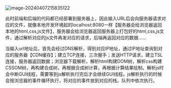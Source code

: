 ![image-20240407215835122](C:\Users\liqian\AppData\Roaming\Typora\typora-user-images\image-20240407215835122.png)

此时前端和后端的代码都已经部署到服务器上，因此输入URL后会向服务器请求对应的文件，就像本地开发环境起的localhost:8080一样【服务器会给浏览器返回本地的html,css,js文件】，服务器会给浏览器返回服务器上打包好的html,css,js文件，通过解析对应的js文件再发对应的请求，后端再返回对应的数据......

当输入url地址后，首先会经过DNS解析，得到对应IP地址，通过IP地址查询到对应的服务器【CDN缓存】；建立TCP连接，三次握手；发送HTTP请求，建立TSL连接，服务器返回数据；浏览器下载解析，解析html构建DOM树，解析css构建CSSOM树，再构建合成树，再根据合成树计算，再根据计算结果绘制。解析js时会中断GUI线程，需要等到js解析执行完后才会继续GUI线程。js解析执行的时候会按浏览器的事件循环执行，将对应的事件放到对应的栈，队列中依次执行。

